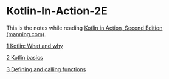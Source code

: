 # Kotlin-In-Action-2E

This is the notes while reading [Kotlin in Action, Second Edition (manning.com)](https://www.manning.com/books/kotlin-in-action-second-edition).



[1 Kotlin: What and why](Chapter1-Kotlin-What-and-Why.md)

[2 Kotlin basics](Chapter1-Kotlin-What-and-Why.md)

 [3 Defining and calling functions](Chapter3-Define-and-Calling-Function.md) 
